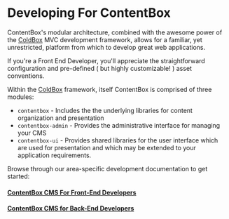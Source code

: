 # Developing For ContentBox

ContentBox's modular architecture, combined with the awesome power of the [ColdBox](https://www.ortussolutions.com/products/coldbox) MVC development framework, allows for a familiar, yet unrestricted, platform from which to develop great web applications.

If you're a Front End Developer, you'll appreciate the straightforward configuration and pre-defined ( but highly customizable! ) asset conventions.  

Within the [ColdBox](https://www.ortussolutions.com/products/coldbox) framework, itself ContentBox is comprised of three modules:

* `contentbox` - Includes the the underlying libraries for content organization and presentation
* `contentbox-admin` - Provides the administrative interface for managing your CMS
* `contentbox-ui` - Provides shared libraries for the user interface which are used for presentation and which may be extended to your application requirements.

Browse through our area-specific development documentation to get started:

#### [ContentBox CMS For Front-End Developers](developing/front_end/README.md)

#### [ContentBox CMS for Back-End Developers](developing/back_end/README.md)